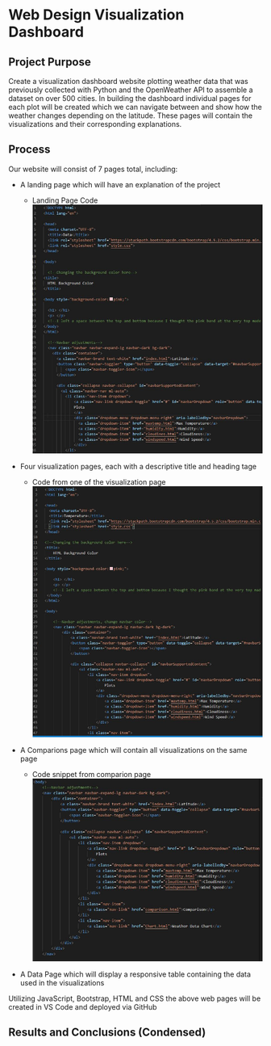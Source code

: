 # Web Design Visualization Dashboard

## Project Purpose
Create a visualization dashboard website plotting weather data that was previously collected with Python and the OpenWeather API to assemble a dataset on over 500 cities.  In building the dashboard individual pages for each plot will be created which we can navigate between and show how the weather changes depending on the latitude.  These pages will contain the visualizations and their corresponding explanations.

## Process
Our website will consist of 7 pages total, including:
- A landing page which will have an explanation of the project 
    
    - Landing Page Code ![Screenshot](Screenshots/sam1.JPG "Screenshot")

- Four visualization pages, each with a descriptive title and heading tage
    - Code from one of the visualization page ![Screenshot](Screenshots/maxtemp2.JPG "Screenshot")

- A Comparions page which will contain all visualizations on the same page
    - Code snippet from comparion page ![Screenshot](Screenshots/navbarcomp.JPG "Screenshot")
- A Data Page which will display a responsive table containing the data used in the visualizations

Utilizing JavaScript, Bootstrap, HTML and CSS the above web pages will be created in VS Code and deployed via GitHub

## Results and Conclusions (Condensed)






